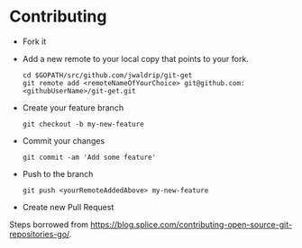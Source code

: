 # Contributing

* Fork it
* Add a new remote to your local copy that points to your fork.
  ```
  cd $GOPATH/src/github.com/jwaldrip/git-get
  git remote add <remoteNameOfYourChoice> git@github.com:<githubUserName>/git-get.git

  ```
* Create your feature branch
  ```
  git checkout -b my-new-feature
  ```
* Commit your changes
  ```
  git commit -am 'Add some feature'
  ```
* Push to the branch
  ```
  git push <yourRemoteAddedAbove> my-new-feature
  ```

* Create new Pull Request

Steps borrowed from https://blog.splice.com/contributing-open-source-git-repositories-go/.
